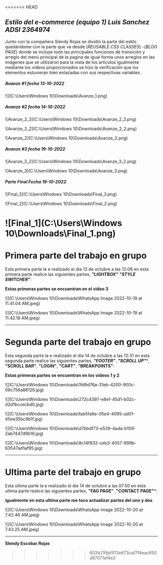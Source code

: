 <<<<<<< HEAD
## *Estilo del  e-commerce (equipo 1) Luis Sanchez ADSI 2364974*

Junto con la compañera Slendy Rojas se dividió la parte del estilo quedándome con la parte que va desde  (*REUSABLE CSS CLASSES*) -(*BLOG PAGE*) donde se incluye  todo las principales funciones de transición y arreglo del menú principal de la pagina de igual forma unos arreglos en las imágenes que se utilizaron para la vista de los artículos igualmente mediante los videos proporcionados se hizo la verificación que los elementos estuvieran bien enlazadas con sus respectivas variables .



##### Avanze #1 fecha 13-10-2022

![](C:\Users\Windows 10\Downloads\Avanze_1.png)

##### Avanze #2 fecha 14-10-2022

![Avanze_2_3](C:\Users\Windows 10\Downloads\Avanze_2_3.png)

![Avanze_2_2](C:\Users\Windows 10\Downloads\Avanze_2_2.png)

![Avanze_2](C:\Users\Windows 10\Downloads\Avanze_2.png)

##### Avanze #3 fecha 19-10-2022



![Avanze_3_2](C:\Users\Windows 10\Downloads\Avanze_3_2.png)

![Avanze_3](C:\Users\Windows 10\Downloads\Avanze_3.png)

##### Parte Final Fecha 19-10-2022

![Final_3](C:\Users\Windows 10\Downloads\Final_3.png)

![Final_2](C:\Users\Windows 10\Downloads\Final_2.png)

![Final_1](C:\Users\Windows 10\Downloads\Final_1.png)
=======
# Primera parte del trabajo en grupo

Esta primera parte la e realizado el día 13 de octubre a las 12:08 en esta primera parte realice las siguientes partes, ***"LIGHTBOX"*** ***"STYLE SWITCHER"***:

**Estas primeras partes se encuentran en el video 3**

![](C:\Users\Windows 10\Downloads\WhatsApp Image 2022-10-19 at 11.41.04 AM.jpeg)

![](C:\Users\Windows 10\Downloads\WhatsApp Image 2022-10-19 at 11.42.18 AM.jpeg)

------

# Segunda parte del trabajo en grupo

Esta segunda parte la e realizado el día 14 de octubre a las 12:31 en esta segunda parte realice las siguientes partes, ***"FOOTER"** ,********"SCROLL UP"********, **"SCROLL BAR"**, **"LOGIN"**, **"CART"**, **"BREAKPOINTS"**:

**Estas primeras partes se encuentran en los videos 1 y 2**

![](C:\Users\Windows 10\Downloads\1fd9d76a-31eb-4200-900c-09c756a88126.jpg)

![](C:\Users\Windows 10\Downloads\272c4397-e8e1-45d1-b02c-d2d1bccecbd0.jpg)

![](C:\Users\Windows 10\Downloads\fab5fa6e-05e4-4095-ad01-45ee35bc9b1f.jpg)

![](C:\Users\Windows 10\Downloads\d7bbdf73-e539-4ada-b109-2ab7447d9b19.jpg)

![](C:\Users\Windows 10\Downloads\8c14f932-ceb3-4057-899b-63547ad1af95.jpg)

------

# Ultima parte del trabajo en grupo

Esta ultima parte la e realizado el día 14 de octubre a las 07:50 en esta ultima parte realice las siguientes partes, **"FAG PAGE"** ,**"CONTACT PAGE"***:

**igualmente en esta ultima parte me toco actualizar partes del uno y dos**

![](C:\Users\Windows 10\Downloads\WhatsApp Image 2022-10-20 at 7.42.46 AM.jpeg)

![](C:\Users\Windows 10\Downloads\WhatsApp Image 2022-10-20 at 7.43.25 AM.jpeg)

------

**Slendy Escobar Rojas**

>>>>>>> 602b21fbb1f13e673caf7f4eac650d87071ef4e3
